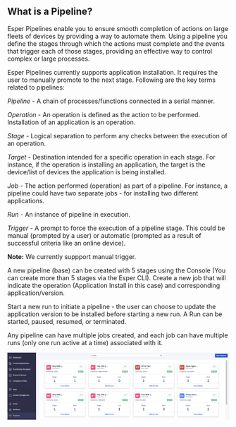 ## What is a Pipeline?

Esper Pipelines enable you to ensure smooth completion of actions on large fleets of devices by providing a way to automate them. Using a pipeline you define the stages through which the actions must complete and the events that trigger each of those stages, providing an effective way to control complex or large processes.

Esper Pipelines currently supports application installation. It requires the user to manually promote to the next stage. Following are the key terms related to pipelines:


*Pipeline* - A chain of processes/functions connected in a serial manner.

*Operation* - An operation is defined as the action to be performed. Installation of an application is an operation.

*Stage* - Logical separation to perform any checks between the execution of an operation.

*Target* - Destination intended for a specific operation in each stage. For instance, if the operation is installing an application, the target is the device/list of devices the application is being installed.

*Job* - The action performed (operation) as part of a pipeline. For instance, a pipeline could have two separate jobs - for installing two different applications.

*Run* - An instance of pipeline in execution.

*Trigger* - A prompt to force the execution of a pipeline stage. This could be manual (prompted by a user) or automatic (prompted as a result of successful criteria like an online device).

**Note:** We currently suppport manual trigger.

A new pipeline (base) can be created with 5 stages using the Console (You can create more than 5 stages via the Esper CLI). Create a new job that will indicate the operation (Application Install in this case) and corresponding application/version.

Start a new run to initiate a pipeline - the user can choose to update the application version to be installed before starting a new run. A Run can be started, paused, resumed, or terminated. 

Any pipeline can have multiple jobs created, and each job can have multiple runs (only one run active at a time) associated with it.

![pipeline main screen](./images/main-pipeline.png)